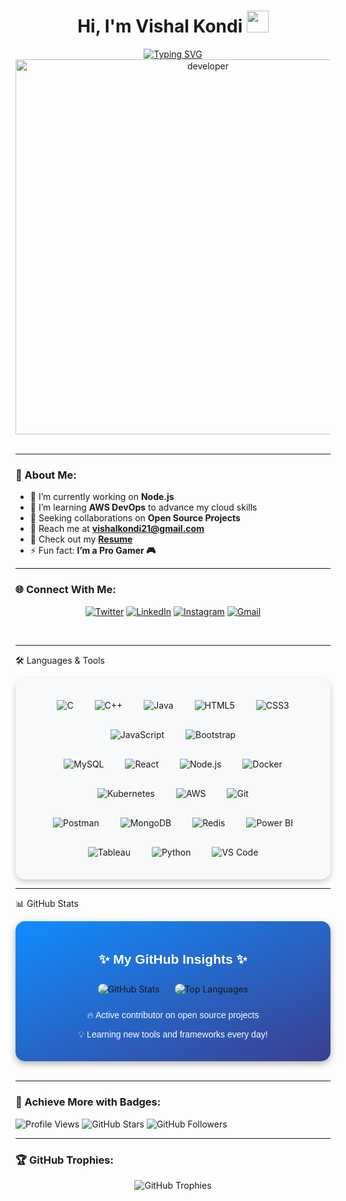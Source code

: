 <h1 align="center">Hi, I'm Vishal Kondi <img src="https://media.giphy.com/media/QssGEmpkyEOhBCb7e1/giphy.gif" width="35"></h1>

<div align="center">
  <a href="#">
    <img src="https://readme-typing-svg.herokuapp.com?font=Fira+Code&weight=600&size=22&pause=1000&center=true&vCenter=true&width=435&lines=Full+Stack+Java+Developer;Open+Source+Enthusiast;Proactive+Learner+%26+Team+Player;Building+Dynamic+Applications" alt="Typing SVG">
  </a>
</div>

<div align="center">
  <img src="https://github.com/Vishalkondi/Vishalkondi/assets/1162077/5403918/media/d5dccb5d5818cba2c8fa0cb15fb578b3.gif" alt="developer" width="600"/>
</div>

<br/>

---
### 🚀 About Me:
- 🔭 I’m currently working on **Node.js**  
- 🌱 I’m learning **AWS DevOps** to advance my cloud skills  
- 👯 Seeking collaborations on **Open Source Projects**  
- 💌 Reach me at **[vishalkondi21@gmail.com](mailto:vishalkondi21@gmail.com)**  
- 📄 Check out my **[Resume](https://drive.google.com/file/d/1VVv7lIgro7FWGHM7U5v-k50Qnn2x8oZy/view?usp=sharing)**  
- ⚡ Fun fact: **I’m a Pro Gamer 🎮**  


---

### 🌐 Connect With Me:
<p align="center">
  <a href="https://twitter.com/vishalkondi123" target="_blank"><img src="https://img.shields.io/badge/Twitter-1DA1F2?style=for-the-badge&logo=twitter&logoColor=white" alt="Twitter"></a>
  <a href="https://www.linkedin.com/in/vishal-kondi" target="_blank"><img src="https://img.shields.io/badge/LinkedIn-0A66C2?style=for-the-badge&logo=linkedin&logoColor=white" alt="LinkedIn"></a>
  <a href="https://www.instagram.com/vishal_kondi_21/" target="_blank"><img src="https://img.shields.io/badge/Instagram-E4405F?style=for-the-badge&logo=instagram&logoColor=white" alt="Instagram"></a>
  <a href="mailto:vishalkondi21@gmail.com"><img src="https://img.shields.io/badge/Email-D14836?style=for-the-badge&logo=gmail&logoColor=white" alt="Gmail"></a>
</p>

<br/>

---

🛠️ Languages & Tools
<div align="center" style="background-color:#f8f9fa; border-radius: 15px; padding: 20px; box-shadow: 0 4px 10px rgba(0, 0, 0, 0.2);"> <div> <img src="https://img.icons8.com/color/48/000000/c-programming.png" alt="C" title="C" style="margin: 15px;"> <img src="https://img.icons8.com/color/48/000000/c-plus-plus-logo.png" alt="C++" title="C++" style="margin: 15px;"> <img src="https://img.icons8.com/color/48/000000/java-coffee-cup-logo.png" alt="Java" title="Java" style="margin: 15px;"> <img src="https://img.icons8.com/color/48/000000/html-5.png" alt="HTML5" title="HTML5" style="margin: 15px;"> <img src="https://img.icons8.com/color/48/000000/css3.png" alt="CSS3" title="CSS3" style="margin: 15px;"> <img src="https://img.icons8.com/color/48/000000/javascript--v1.png" alt="JavaScript" title="JavaScript" style="margin: 15px;"> <img src="https://img.icons8.com/color/48/000000/bootstrap.png" alt="Bootstrap" title="Bootstrap" style="margin: 15px;"> </div> <div> <img src="https://img.icons8.com/color/48/000000/mysql-logo.png" alt="MySQL" title="MySQL" style="margin: 15px;"> <img src="https://img.icons8.com/officel/48/000000/react.png" alt="React" title="React" style="margin: 15px;"> <img src="https://img.icons8.com/color/48/000000/nodejs.png" alt="Node.js" title="Node.js" style="margin: 15px;"> <img src="https://img.icons8.com/color/48/000000/docker.png" alt="Docker" title="Docker" style="margin: 15px;"> <img src="https://img.icons8.com/color/48/000000/kubernetes.png" alt="Kubernetes" title="Kubernetes" style="margin: 15px;"> <img src="https://img.icons8.com/color/48/000000/amazon-web-services.png" alt="AWS" title="AWS" style="margin: 15px;"> <img src="https://img.icons8.com/color/48/000000/git.png" alt="Git" title="Git" style="margin: 15px;"> </div> <div> <img src="https://img.icons8.com/external-tal-revivo-color-tal-revivo/48/000000/external-postman-is-the-only-complete-api-development-environment-logo-color-tal-revivo.png" alt="Postman" title="Postman" style="margin: 15px;"> <img src="https://img.icons8.com/color/48/000000/mongodb.png" alt="MongoDB" title="MongoDB" style="margin: 15px;"> <img src="https://img.icons8.com/color/48/000000/redis.png" alt="Redis" title="Redis" style="margin: 15px;"> <img src="https://img.icons8.com/color/48/000000/power-bi.png" alt="Power BI" title="Power BI" style="margin: 15px;"> <img src="https://img.icons8.com/color/48/000000/tableau-software.png" alt="Tableau" title="Tableau" style="margin: 15px;"> <img src="https://img.icons8.com/color/48/000000/python.png" alt="Python" title="Python" style="margin: 15px;"> <img src="https://img.icons8.com/color/48/000000/visual-studio-code-2019.png" alt="VS Code" title="VS Code" style="margin: 15px;"> </div> </div>

---

📊 GitHub Stats
<div align="center" style="background: linear-gradient(to bottom right, #118DFF, #3B3F8F); padding: 20px; border-radius: 15px; box-shadow: 0px 4px 12px rgba(0, 0, 0, 0.3);"> <h2 style="color: #FFF; font-family: Arial, sans-serif;">✨ My GitHub Insights ✨</h2> <div> <img src="https://github-readme-stats.vercel.app/api?username=Vishalkondi&show_icons=true&count_private=true&theme=radical&hide_border=true&border_radius=15" alt="GitHub Stats" style="border-radius: 15px; margin: 10px;" /> <img src="https://github-readme-stats.vercel.app/api/top-langs/?username=Vishalkondi&layout=compact&theme=radical&hide_border=true&border_radius=15" alt="Top Languages" style="border-radius: 15px; margin: 10px;" /> </div> <div style="color: #FFF; margin-top: 15px; font-family: Arial, sans-serif;"> <p>🔥 Active contributor on open source projects</p> <p>💡 Learning new tools and frameworks every day!</p> </div> </div>

<br/>

---

### 🎨 Achieve More with Badges:
![Profile Views](https://komarev.com/ghpvc/?username=Vishalkondi&label=PROFILE+VIEWS&color=brightgreen)
![GitHub Stars](https://img.shields.io/github/stars/Vishalkondi?style=flat-square&color=yellow)
![GitHub Followers](https://img.shields.io/github/followers/Vishalkondi?style=flat-square&color=blue)

---

### 🏆 GitHub Trophies:
<div align="center">
  <img src="https://github-profile-trophy.vercel.app/?username=Vishalkondi&theme=onedark&row=1&column=7&margin-w=15&margin-h=15" alt="GitHub Trophies">
</div>
